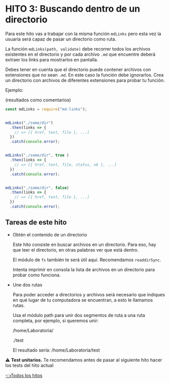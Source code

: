 # **HITO 3:** Buscando dentro de un directorio

Para este hito vas a trabajar con la misma función `mdLinks` pero esta vez la
usuaria será capaz de pasar un directorio como ruta.

La función `mdLinks(path, validate)` debe recorrer todos los archivos
existentes en el directorio y por cada archivo `.md` que encuentre deberá
extraer los links para mostrarlos en pantalla.

Debes tener en cuenta que el directorio puede contener archivos con extensiones
que no sean `.md`. En este caso la función debe ignorarlos. Crea un
directorio con archivos de diferentes extensiones para probar tu función.

Ejemplo:

(resultados como comentarios)

```js
const mdLinks = require("md-links");


mdLinks("./some/dir")
  .then(links => {
    // => [{ href, text, file }, ...]
  })
  .catch(console.error);


mdLinks("./some/dir", true )
  .then(links => {
    // => [{ href, text, file, status, ok }, ...]
  })
  .catch(console.error);


mdLinks("./some/dir", false)
  .then(links => {
    // => [{ href, text, file }, ...]
  })
  .catch(console.error);

```

## Tareas de este hito

* Obtén el contenido de un directorio

  Este hito consiste en buscar archivos en un directorio. Para eso,
  hay que leer el directorio, en otras palabras ver que está dentro.

  El módulo de `fs` también te será útil aquí. Recomendamos `readdirSync`.

  Intenta imprimir en consola la lista de archivos en un directorio para probar
  como funciona.

* Une dos rutas

  Para poder acceder a directorios y archivos será necesario que indiques en qué
  lugar de tu computadora se encuentran, a esto le llamamos rutas.

  Usa el módulo path para unir dos segmentos de ruta a una ruta completa, por
  ejemplo, si queremos unir:

  /home/Laboratoria/

  ./test

  El resultado sería: /home/Laboratoria/test

⚠️ **Test unitarios.** Te recomendamos antes de pasar al siguiente hito hacer
los tests del hito actual

[👈Todos los hitos](../README.md#6-hitos)
